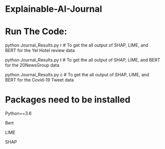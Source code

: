 # Explainable-AI-Journal

# Run The Code:

python Journal_Results.py r # To get the all output of SHAP, LIME, and BERT for the Yel Hotel review data

python Journal_Results.py t # To get the all output of SHAP, LIME, and BERT for the 20NewsGroup data

python Journal_Results.py c # To get the all output of SHAP, LIME, and BERT for the Covid-19 Tweet data


# Packages need to be installed

Python==3.6

Bert

LIME

SHAP
